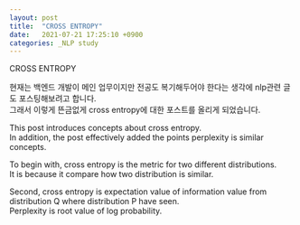 ```yaml
---
layout: post
title:  "CROSS ENTROPY"
date:   2021-07-21 17:25:10 +0900
categories: _NLP study
---
```

CROSS ENTROPY

현재는 백엔드 개발이 메인 업무이지만 전공도 복기해두어야 한다는 생각에 nlp관련 글도 포스팅해보려고 합니다.  
그래서 이렇게 뜬금없게 cross entropy에 대한 포스트를 올리게 되었습니다.  


This post introduces concepts about cross entropy.  
In addition, the post effectively added the points perplexity is similar concepts.  

To begin with, cross entropy is the metric for two different distributions.  
It is because it compare how two distribution is similar.  

Second, cross entropy is expectation value of information value from distribution Q where distribution P have seen.  
Perplexity is root value of log probability.  


